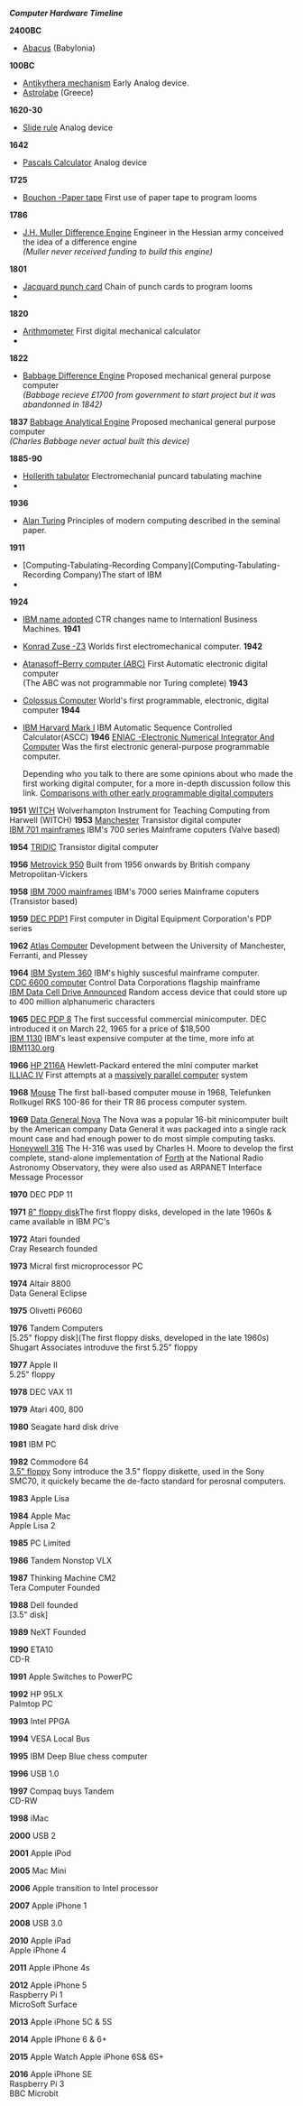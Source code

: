 ***Computer Hardware Timeline***

**2400BC**
- [Abacus](https://goo.gl/k0JGph) (Babylonia)

**100BC**
- [Antikythera mechanism](https://goo.gl/lT0Sx5) Early Analog device.<br/>
- [Astrolabe](https://goo.gl/9smf1x) (Greece)

**1620-30**
- [Slide rule](https://goo.gl/eSyvdq) Analog device

**1642**
- [Pascals Calculator](https://goo.gl/5sHb4f) Analog device

**1725**
- [Bouchon -Paper tape](https://goo.gl/1x3RJy) First use of paper tape to program looms

**1786**
- [J.H. Muller Difference Engine](https://goo.gl/RK4nYu) Engineer in the Hessian army conceived the idea of a difference engine<br/>
    *(Muller never received funding to build this engine)*

**1801**
- [Jacquard punch card](https://goo.gl/ig4fJh) Chain of punch cards to program looms
- 
**1820**
- [Arithmometer](https://goo.gl/Ov1oNU) First digital mechanical calculator
- 
**1822**
- [Babbage Difference Engine](https://goo.gl/RK4nYu) Proposed mechanical general purpose computer<br/>
    *(Babbage recieve £1700 from government to start project but it was abandonned in 1842)*

**1837**
    [Babbage Analytical Engine](https://goo.gl/GTdnvk) Proposed mechanical general purpose computer<br/>
    *(Charles Babbage never actual built this device)*
    
**1885-90**
- [Hollerith tabulator](https://goo.gl/r4Hkei) Electromechanial puncard tabulating machine
- 
**1936**
- [Alan Turing](https://goo.gl/16r9zh) Principles of modern computing described in the seminal paper.

**1911**
- [Computing-Tabulating-Recording Company](Computing-Tabulating-Recording Company)The start of IBM
- 
**1924**
- [IBM name adopted](https://goo.gl/qkayVB) CTR changes name to Internationl Business Machines.
**1941**
- [Konrad Zuse -Z3](https://goo.gl/AkzMLn) Worlds first electromechanical computer.
**1942**
- [Atanasoff–Berry computer (ABC)](https://goo.gl/abzaxz) First Automatic electronic digital computer<br/>
    (The ABC was not programmable nor Turing complete)
**1943**
- [Colossus Computer](https://goo.gl/WzNWW5) World's first programmable, electronic, digital computer
**1944**
- [IBM Harvard Mark I](https://goo.gl/6IxaoG) IBM Automatic Sequence Controlled Calculator(ASCC)
**1946**
    [ENIAC -Electronic Numerical Integrator And Computer](https://goo.gl/f3Jqfj) Was the first electronic general-purpose programmable computer.
    
    Depending who you talk to there are some opinions about who made the first
    working digital computer, for a more in-depth discussion follow this link.
  [Comparisons with other early programmable digital computers](https://goo.gl/2SXHw7)

**1951**
    [WITCH](http://goo.gl/I9B0Ox) Wolverhampton Instrument for Teaching Computing from Harwell (WITCH)
**1953**
    [Manchester](https://goo.gl/n0EBMH) Transistor digital computer<br>
    [IBM 701 mainframes](https://goo.gl/EzIzws) IBM's 700 series Mainframe coputers (Valve based)

**1954**
    [TRIDIC](https://goo.gl/Suu8VV) Transistor digital computer

**1956**
    [Metrovick 950](https://goo.gl/OckcoL) Built from 1956 onwards by British company Metropolitan-Vickers
    
**1958**
    [IBM 7000 mainframes](https://goo.gl/NY1PJn) IBM's 7000 series Mainframe coputers (Transistor based)
    
**1959**
    [DEC PDP1](https://goo.gl/lOYVK7) First computer in Digital Equipment Corporation's PDP series
    
**1962**
    [Atlas Computer](https://goo.gl/NY1PJn) Development between the University of Manchester, Ferranti, and Plessey

**1964**
    [IBM System 360](https://goo.gl/0dbGz4) IBM's highly suscesful mainframe computer.<br/>
    [CDC 6600 computer](https://goo.gl/JkxQSM) Control Data Corporations flagship mainframe<br/>
    [IBM Data Cell Drive Announced](https://goo.gl/WoDJW8) Random access device that could store up to 400 million alphanumeric characters

**1965**
    [DEC PDP 8](https://goo.gl/SaeyVc) The first successful commercial minicomputer. DEC introduced it on March 22, 1965 for a price of $18,500<br/>
    [IBM 1130](https://goo.gl/ajE4zy) IBM's least expensive computer at the time, more info at [IBM1130.org](http://goo.gl/b7dc9z)
    
**1966**
    [HP 2116A](https://goo.gl/QNVDm8) Hewlett-Packard entered the mini computer market<br/>
    [ILLIAC IV](https://goo.gl/vHgGau) First attempts at a [massively parallel computer](https://goo.gl/ZOlglw) system

**1968**
    [Mouse](https://goo.gl/JN3T8f) The first ball-based computer mouse in 1968, Telefunken Rollkugel RKS 100-86 for their TR 86 process computer system.

**1969**
    [Data General Nova](https://goo.gl/fj3NoK) The Nova was a popular 16-bit minicomputer built by the American company Data General it was packaged into a single rack mount case and had enough power to do most simple computing tasks.<br/>
    [Honeywell 316](https://goo.gl/VSndny) The H-316 was used by Charles H. Moore to develop the first complete, stand-alone implementation of [Forth](https://goo.gl/GjNqei) at the National Radio Astronomy Observatory, they were also used as ARPANET Interface Message Processor

**1970**
    DEC PDP 11

**1971**
    [8" floppy disk](https://goo.gl/LIMvIr)The first floppy disks, developed in the late 1960s & came available in IBM PC's

**1972**
    Atari founded<br/>
    Cray Research founded

**1973**
    Micral first microprocessor PC

**1974**
    Altair 8800<br/>
    Data General Eclipse

**1975**
    Olivetti P6060

**1976**
    Tandem Computers<br/>
    [5.25" floppy disk](The first floppy disks, developed in the late 1960s) Shugart Associates introduve the first 5.25" floppy

**1977**
    Apple II<br/>
    5.25" floppy

**1978**
    DEC VAX 11

**1979**
    Atari 400, 800

**1980**
    Seagate hard disk drive

**1981**
    IBM PC

**1982**
    Commodore 64<br/>
    [3.5" floppy](https://goo.gl/qIdYVV) Sony introduce the 3.5" floppy diskette, used in the Sony SMC70, it quickely became the de-facto standard for perosnal computers.

**1983**
    Apple Lisa<br/>
    

**1984**
    Apple Mac<br/>
    Apple Lisa 2

**1985**
    PC Limited

**1986**
    Tandem Nonstop VLX

**1987**
    Thinking Machine CM2<br/>
    Tera Computer Founded

**1988**
    Dell founded<br/>
    [3.5" disk]

**1989**
    NeXT Founded

**1990**
    ETA10<br/>
    CD-R

**1991**
    Apple Switches to PowerPC

**1992**
    HP 95LX<br/>
    Palmtop PC

**1993**
    Intel PPGA

**1994**
    VESA Local Bus
          
**1995**
    IBM Deep Blue chess computer

**1996**
    USB 1.0

**1997**
    Compaq buys Tandem<br/>
    CD-RW

**1998**
    iMac

**2000**
    USB 2

**2001**
    Apple iPod

**2005**
    Mac Mini

**2006**
    Apple transition to Intel processor

**2007**
    Apple iPhone 1

**2008**
    USB 3.0

**2010**
    Apple iPad<br/>
    Apple iPhone 4
        
**2011**
    Apple iPhone 4s

**2012**
    Apple iPhone 5<br/>
    Raspberry Pi 1<br/>
    MicroSoft Surface
        
**2013**
    Apple iPhone 5C & 5S

**2014**
    Apple iPhone 6 & 6+

**2015**
    Apple Watch
    Apple iPhone 6S& 6S+

**2016**
    Apple iPhone SE<br/>
    Raspberry Pi 3<br/>
    BBC Microbit

 
